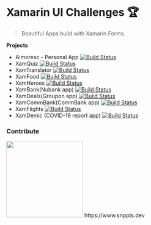 

# Xamarin UI Challenges 🏆

> Beautiful Apps build with Xamarin.Forms.


**Projects**

- Aimoresc - Personal App  [![Build Status](https://img.shields.io/badge/-done-green.svg)](aimoresc.md)
- XamQuiz  [![Build Status](https://img.shields.io/badge/-in%20progress-blue.svg)](XamQuiz.md)
- XamTranslator  [![Build Status](https://img.shields.io/badge/-in%20progress-blue.svg)](XamTranslator.md)
- XamFood  [![Build Status](https://img.shields.io/badge/-in%20progress-blue.svg)](XamFood.md)
- XamHeroes [![Build Status](https://img.shields.io/badge/-in%20progress-blue.svg)](XAMHeros.md)
- XamBank(Nubank app) [![Build Status](https://img.shields.io/badge/-in%20progress-blue.svg)](XamBank.md)
- XamDeals(Groupon app) [![Build Status](https://img.shields.io/badge/-in%20progress-blue.svg)](XamDeals.md)
- XamCommBank(CommBank app) [![Build Status](https://img.shields.io/badge/-in%20progress-blue.svg)](XamCommBank.md)
- XamFlights [![Build Status](https://img.shields.io/badge/-in%20progress-blue.svg)](XamFlights.md)
- XamDemic (COVID-19 report app) [![Build Status](https://img.shields.io/badge/-planned-yellow.svg)](XamFlights.md)






### Contribute
<img src="https://www.snppts.dev/img/snppts-badge.jpg" width="200">
https://www.snppts.dev




